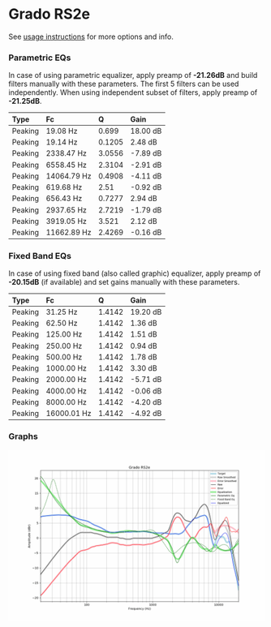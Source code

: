 # Grado RS2e
See [usage instructions](https://github.com/jaakkopasanen/AutoEq#usage) for more options and info.

### Parametric EQs
In case of using parametric equalizer, apply preamp of **-21.26dB** and build filters manually
with these parameters. The first 5 filters can be used independently.
When using independent subset of filters, apply preamp of **-21.25dB**.

| Type    | Fc          |      Q | Gain     |
|:--------|:------------|:-------|:---------|
| Peaking | 19.08 Hz    | 0.699  | 18.00 dB |
| Peaking | 19.14 Hz    | 0.1205 | 2.48 dB  |
| Peaking | 2338.47 Hz  | 3.0556 | -7.89 dB |
| Peaking | 6558.45 Hz  | 2.3104 | -2.91 dB |
| Peaking | 14064.79 Hz | 0.4908 | -4.11 dB |
| Peaking | 619.68 Hz   | 2.51   | -0.92 dB |
| Peaking | 656.43 Hz   | 0.7277 | 2.94 dB  |
| Peaking | 2937.65 Hz  | 2.7219 | -1.79 dB |
| Peaking | 3919.05 Hz  | 3.521  | 2.12 dB  |
| Peaking | 11662.89 Hz | 2.4269 | -0.16 dB |

### Fixed Band EQs
In case of using fixed band (also called graphic) equalizer, apply preamp of **-20.15dB**
(if available) and set gains manually with these parameters.

| Type    | Fc          |      Q | Gain     |
|:--------|:------------|:-------|:---------|
| Peaking | 31.25 Hz    | 1.4142 | 19.20 dB |
| Peaking | 62.50 Hz    | 1.4142 | 1.36 dB  |
| Peaking | 125.00 Hz   | 1.4142 | 1.51 dB  |
| Peaking | 250.00 Hz   | 1.4142 | 0.94 dB  |
| Peaking | 500.00 Hz   | 1.4142 | 1.78 dB  |
| Peaking | 1000.00 Hz  | 1.4142 | 3.30 dB  |
| Peaking | 2000.00 Hz  | 1.4142 | -5.71 dB |
| Peaking | 4000.00 Hz  | 1.4142 | -0.06 dB |
| Peaking | 8000.00 Hz  | 1.4142 | -4.20 dB |
| Peaking | 16000.01 Hz | 1.4142 | -4.92 dB |

### Graphs
![](./Grado%20RS2e.png)
